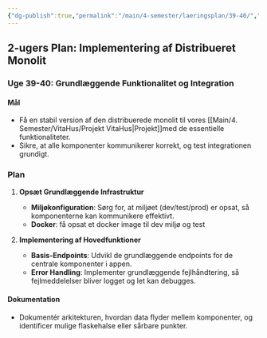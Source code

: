 ```yaml
---
{"dg-publish":true,"permalink":"/main/4-semester/laeringsplan/39-40/","created":"2024-10-30T08:47:56.185+01:00"}
---
```



## 2-ugers Plan: Implementering af Distribueret Monolit

### Uge 39-40: Grundlæggende Funktionalitet og Integration

#### Mål

- Få en stabil version af den distribuerede monolit  til vores [[Main/4. Semester/VitaHus/Projekt VitaHus\|Projekt]]med de essentielle funktionaliteter.
- Sikre, at alle komponenter kommunikerer korrekt, og test integrationen grundigt.

### Plan

1. **Opsæt Grundlæggende Infrastruktur**
    
    - **Miljøkonfiguration**: Sørg for, at miljøet (dev/test/prod) er opsat, så komponenterne kan kommunikere effektivt.
    - **Docker**: få opsat et docker image til dev miljø og test
2. **Implementering af Hovedfunktioner**
    
    - **Basis-Endpoints**: Udvikl de grundlæggende endpoints for de centrale komponenter i appen.
    - **Error Handling**: Implementer grundlæggende fejlhåndtering, så fejlmeddelelser bliver logget og let kan debugges.


#### Dokumentation

- Dokumentér arkitekturen, hvordan data flyder mellem komponenter, og identificer mulige flaskehalse eller sårbare punkter.
